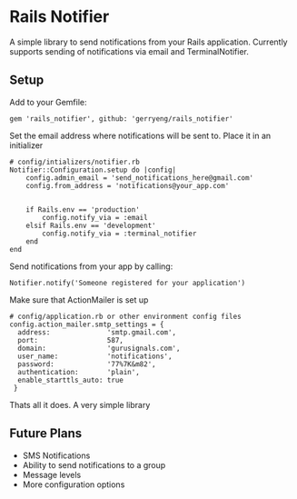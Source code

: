 Rails Notifier
==============

A simple library to send notifications from your Rails application. Currently supports sending of notifications via email and TerminalNotifier.

## Setup

Add to your Gemfile:

	gem 'rails_notifier', github: 'gerryeng/rails_notifier'


Set the email address where notifications will be sent to. Place it in an initializer

	# config/intializers/notifier.rb
	Notifier::Configuration.setup do |config|
		config.admin_email = 'send_notifications_here@gmail.com'
		config.from_address = 'notifications@your_app.com'


		if Rails.env == 'production'
			config.notify_via = :email
		elsif Rails.env == 'development'
			config.notify_via = :terminal_notifier
		end
	end

Send notifications from your app by calling:

	Notifier.notify('Someone registered for your application')


Make sure that ActionMailer is set up

    # config/application.rb or other environment config files
    config.action_mailer.smtp_settings = {
      address:              'smtp.gmail.com',
      port:                 587,
      domain:               'gurusignals.com',
      user_name:            'notifications',
      password:             '77%7K&m82',
      authentication:       'plain',
      enable_starttls_auto: true
     }


Thats all it does. A very simple library

## Future Plans

* SMS Notifications
* Ability to send notifications to a group
* Message levels
* More configuration options